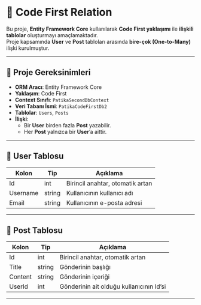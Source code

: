 # 📝 Code First Relation

Bu proje, **Entity Framework Core** kullanılarak **Code First yaklaşımı** ile **ilişkili tablolar** oluşturmayı amaçlamaktadır.  
Proje kapsamında **User** ve **Post** tabloları arasında **bire-çok (One-to-Many)** ilişki kurulmuştur.

---

## 📂 Proje Gereksinimleri

- **ORM Aracı**: Entity Framework Core  
- **Yaklaşım**: Code First  
- **Context Sınıfı**: `PatikaSecondDbContext`  
- **Veri Tabanı İsmi**: `PatikaCodeFirstDb2`  
- **Tablolar**: `Users`, `Posts`  
- **İlişki**:  
  - Bir **User** birden fazla **Post** yazabilir.  
  - Her **Post** yalnızca bir **User**’a aittir.  

---

## 👤 User Tablosu

| Kolon    | Tip    | Açıklama                         |
|----------|--------|----------------------------------|
| Id       | int    | Birincil anahtar, otomatik artan |
| Username | string | Kullanıcının kullanıcı adı       |
| Email    | string | Kullanıcının e-posta adresi      |

---

## 📝 Post Tablosu

| Kolon   | Tip    | Açıklama                              |
|---------|--------|---------------------------------------|
| Id      | int    | Birincil anahtar, otomatik artan      |
| Title   | string | Gönderinin başlığı                    |
| Content | string | Gönderinin içeriği                    |
| UserId  | int    | Gönderinin ait olduğu kullanıcının Id’si |

---
